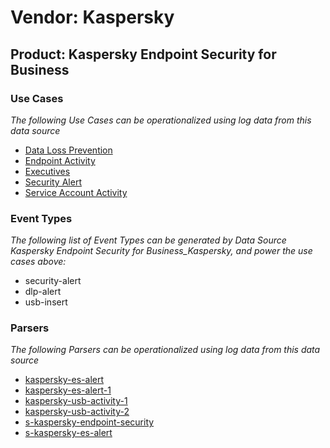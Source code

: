 Vendor: Kaspersky
=================
Product: Kaspersky Endpoint Security for Business
-------------------------------------------------

### Use Cases

_The following Use Cases can be operationalized using log data from this data source_

* [Data Loss Prevention](../UseCases/usecase_data_loss_prevention.md)
* [Endpoint Activity](../UseCases/usecase_endpoint_activity.md)
* [Executives](../UseCases/usecase_executives.md)
* [Security Alert](../UseCases/usecase_security_alert.md)
* [Service Account Activity](../UseCases/usecase_service_account_activity.md)


### Event Types

_The following list of Event Types can be generated by Data Source Kaspersky Endpoint Security for Business_Kaspersky, and power the use cases above:_

- security-alert
- dlp-alert
- usb-insert


### Parsers

_The following Parsers can be operationalized using log data from this data source_

* [kaspersky-es-alert](../Parsers/parserContent_kaspersky-es-alert.md)
* [kaspersky-es-alert-1](../Parsers/parserContent_kaspersky-es-alert-1.md)
* [kaspersky-usb-activity-1](../Parsers/parserContent_kaspersky-usb-activity-1.md)
* [kaspersky-usb-activity-2](../Parsers/parserContent_kaspersky-usb-activity-2.md)
* [s-kaspersky-endpoint-security](../Parsers/parserContent_s-kaspersky-endpoint-security.md)
* [s-kaspersky-es-alert](../Parsers/parserContent_s-kaspersky-es-alert.md)
